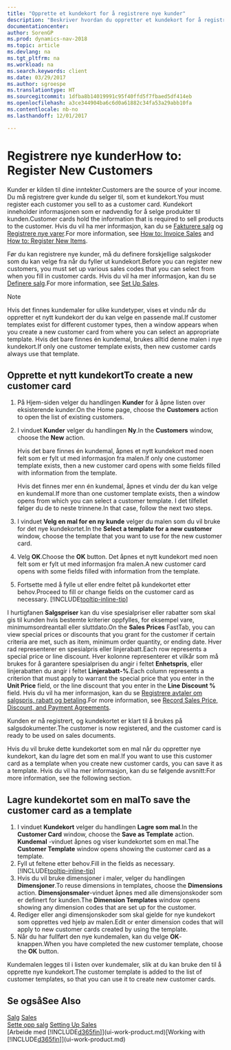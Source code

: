 ```yaml
---
title: "Opprette et kundekort for å registrere nye kunder"
description: "Beskriver hvordan du oppretter et kundekort for å registrere informasjon om hver nye kunde eller klient du selger til."
documentationcenter: 
author: SorenGP
ms.prod: dynamics-nav-2018
ms.topic: article
ms.devlang: na
ms.tgt_pltfrm: na
ms.workload: na
ms.search.keywords: client
ms.date: 03/29/2017
ms.author: sgroespe
ms.translationtype: HT
ms.sourcegitcommit: 1dfba8b14019991c95f40ffd5f7fbaed5df414eb
ms.openlocfilehash: a3ce344904ba6c6d0a61882c34fa53a29abb10fa
ms.contentlocale: nb-no
ms.lasthandoff: 12/01/2017

---
```

# <a name="how-to-register-new-customers"></a><span data-ttu-id="e52c9-103">Registrere nye kunder</span><span class="sxs-lookup"><span data-stu-id="e52c9-103">How to: Register New Customers</span></span>
<span data-ttu-id="e52c9-104">Kunder er kilden til dine inntekter.</span><span class="sxs-lookup"><span data-stu-id="e52c9-104">Customers are the source of your income.</span></span> <span data-ttu-id="e52c9-105">Du må registrere gver kunde du selger til, som et kundekort.</span><span class="sxs-lookup"><span data-stu-id="e52c9-105">You must register each customer you sell to as a customer card.</span></span> <span data-ttu-id="e52c9-106">Kundekort inneholder informasjonen som er nødvendig for å selge produkter til kunden.</span><span class="sxs-lookup"><span data-stu-id="e52c9-106">Customer cards hold the information that is required to sell products to the customer.</span></span> <span data-ttu-id="e52c9-107">Hvis du vil ha mer informasjon, kan du se [Fakturere salg](sales-how-invoice-sales.md) og [Registrere nye varer](inventory-how-register-new-items.md).</span><span class="sxs-lookup"><span data-stu-id="e52c9-107">For more information, see [How to: Invoice Sales](sales-how-invoice-sales.md) and [How to: Register New Items](inventory-how-register-new-items.md).</span></span>  

<span data-ttu-id="e52c9-108">Før du kan registrere nye kunder, må du definere forskjellige salgskoder som du kan velge fra når du fyller ut kundekort.</span><span class="sxs-lookup"><span data-stu-id="e52c9-108">Before you can register new customers, you must set up various sales codes that you can select from when you fill in customer cards.</span></span> <span data-ttu-id="e52c9-109">Hvis du vil ha mer informasjon, kan du se [Definere salg](sales-setup-sales.md).</span><span class="sxs-lookup"><span data-stu-id="e52c9-109">For more information, see [Set Up Sales](sales-setup-sales.md).</span></span>

> [!NOTE]  
>   <span data-ttu-id="e52c9-110">Hvis det finnes kundemaler for ulike kundetyper, vises et vindu når du oppretter et nytt kundekort der du kan velge en passende mal.</span><span class="sxs-lookup"><span data-stu-id="e52c9-110">If customer templates exist for different customer types, then a window appears when you create a new customer card from where you can select an appropriate template.</span></span> <span data-ttu-id="e52c9-111">Hvis det bare finnes én kundemal, brukes alltid denne malen i nye kundekort.</span><span class="sxs-lookup"><span data-stu-id="e52c9-111">If only one customer template exists, then new customer cards always use that template.</span></span>

## <a name="to-create-a-new-customer-card"></a><span data-ttu-id="e52c9-112">Opprette et nytt kundekort</span><span class="sxs-lookup"><span data-stu-id="e52c9-112">To create a new customer card</span></span>
1. <span data-ttu-id="e52c9-113">På Hjem-siden velger du handlingen **Kunder** for å åpne listen over eksisterende kunder.</span><span class="sxs-lookup"><span data-stu-id="e52c9-113">On the Home page, choose the **Customers** action to open the list of existing customers.</span></span>  
2. <span data-ttu-id="e52c9-114">I vinduet **Kunder** velger du handlingen **Ny**.</span><span class="sxs-lookup"><span data-stu-id="e52c9-114">In the **Customers** window, choose the **New** action.</span></span>

    <span data-ttu-id="e52c9-115">Hvis det bare finnes én kundemal, åpnes et nytt kundekort med noen felt som er fylt ut med informasjon fra malen.</span><span class="sxs-lookup"><span data-stu-id="e52c9-115">If only one customer template exists, then a new customer card opens with some fields filled with information from the template.</span></span>

    <span data-ttu-id="e52c9-116">Hvis det finnes mer enn én kundemal, åpnes et vindu der du kan velge en kundemal.</span><span class="sxs-lookup"><span data-stu-id="e52c9-116">If more than one customer template exists, then a window opens from which you can select a customer template.</span></span> <span data-ttu-id="e52c9-117">I det tilfellet følger du de to neste trinnene.</span><span class="sxs-lookup"><span data-stu-id="e52c9-117">In that case, follow the next two steps.</span></span>
3. <span data-ttu-id="e52c9-118">I vinduet **Velg en mal for en ny kunde** velger du malen som du vil bruke for det nye kundekortet.</span><span class="sxs-lookup"><span data-stu-id="e52c9-118">In the **Select a template for a new customer** window, choose the template that you want to use for the new customer card.</span></span>
4. <span data-ttu-id="e52c9-119">Velg **OK**.</span><span class="sxs-lookup"><span data-stu-id="e52c9-119">Choose the **OK** button.</span></span> <span data-ttu-id="e52c9-120">Det åpnes et nytt kundekort med noen felt som er fylt ut med informasjon fra malen.</span><span class="sxs-lookup"><span data-stu-id="e52c9-120">A new customer card opens with some fields filled with information from the template.</span></span>  
5. <span data-ttu-id="e52c9-121">Fortsette med å fylle ut eller endre feltet på kundekortet etter behov.</span><span class="sxs-lookup"><span data-stu-id="e52c9-121">Proceed to fill or change fields on the customer card as necessary.</span></span> [!INCLUDE[tooltip-inline-tip](includes/tooltip-inline-tip_md.md)]

<span data-ttu-id="e52c9-122">I hurtigfanen **Salgspriser** kan du vise spesialpriser eller rabatter som skal gis til kunden hvis bestemte kriterier oppfylles, for eksempel vare, minimumsordreantall eller sluttdato.</span><span class="sxs-lookup"><span data-stu-id="e52c9-122">On the **Sales Prices** FastTab, you can view special prices or discounts that you grant for the customer if certain criteria are met, such as item, minimum order quantity, or ending date.</span></span> <span data-ttu-id="e52c9-123">Hver rad representerer en spesialpris eller linjerabatt.</span><span class="sxs-lookup"><span data-stu-id="e52c9-123">Each row represents a special price or line discount.</span></span> <span data-ttu-id="e52c9-124">Hver kolonne representerer et vilkår som må brukes for å garantere spesialprisen du angir i feltet **Enhetspris**, eller linjerabatten du angir i feltet **Linjerabatt-%**.</span><span class="sxs-lookup"><span data-stu-id="e52c9-124">Each column represents a criterion that must apply to warrant the special price that you enter in the **Unit Price** field, or the line discount that you enter in the **Line Discount %** field.</span></span> <span data-ttu-id="e52c9-125">Hvis du vil ha mer informasjon, kan du se [Registrere avtaler om salgspris, rabatt og betaling](sales-how-record-sales-price-discount-payment-agreements.md).</span><span class="sxs-lookup"><span data-stu-id="e52c9-125">For more information, see [Record Sales Price, Discount, and Payment Agreements](sales-how-record-sales-price-discount-payment-agreements.md).</span></span>

<span data-ttu-id="e52c9-126">Kunden er nå registrert, og kundekortet er klart til å brukes på salgsdokumenter.</span><span class="sxs-lookup"><span data-stu-id="e52c9-126">The customer is now registered, and the customer card is ready to be used on sales documents.</span></span>

<span data-ttu-id="e52c9-127">Hvis du vil bruke dette kundekortet som en mal når du oppretter nye kundekort, kan du lagre det som en mal.</span><span class="sxs-lookup"><span data-stu-id="e52c9-127">If you want to use this customer card as a template when you create new customer cards, you can save it as a template.</span></span> <span data-ttu-id="e52c9-128">Hvis du vil ha mer informasjon, kan du se følgende avsnitt:</span><span class="sxs-lookup"><span data-stu-id="e52c9-128">For more information, see the following section.</span></span>

## <a name="to-save-the-customer-card-as-a-template"></a><span data-ttu-id="e52c9-129">Lagre kundekortet som en mal</span><span class="sxs-lookup"><span data-stu-id="e52c9-129">To save the customer card as a template</span></span>
1. <span data-ttu-id="e52c9-130">I vinduet **Kundekort** velger du handlingen **Lagre som mal**.</span><span class="sxs-lookup"><span data-stu-id="e52c9-130">In the **Customer Card** window, choose the **Save as Template** action.</span></span> <span data-ttu-id="e52c9-131">**Kundemal**  -vinduet åpnes og viser kundekortet som en mal.</span><span class="sxs-lookup"><span data-stu-id="e52c9-131">The **Customer Template** window opens showing the customer card as a template.</span></span>
2. <span data-ttu-id="e52c9-132">Fyll ut feltene etter behov.</span><span class="sxs-lookup"><span data-stu-id="e52c9-132">Fill in the fields as necessary.</span></span> [!INCLUDE[tooltip-inline-tip](includes/tooltip-inline-tip_md.md)]
3. <span data-ttu-id="e52c9-133">Hvis du vil bruke dimensjoner i maler, velger du handlingen **Dimensjoner**.</span><span class="sxs-lookup"><span data-stu-id="e52c9-133">To reuse dimensions in templates, choose the **Dimensions** action.</span></span> <span data-ttu-id="e52c9-134">**Dimensjonsmaler**-vinduet åpnes med alle dimensjonskoder som er definert for kunden.</span><span class="sxs-lookup"><span data-stu-id="e52c9-134">The **Dimension Templates** window opens showing any dimension codes that are set up for the customer.</span></span>
4. <span data-ttu-id="e52c9-135">Rediger eller angi dimensjonskoder som skal gjelde for nye kundekort som opprettes ved hjelp av malen.</span><span class="sxs-lookup"><span data-stu-id="e52c9-135">Edit or enter dimension codes that will apply to new customer cards created by using the template.</span></span>  
5. <span data-ttu-id="e52c9-136">Når du har fullført den nye kundemalen, kan du velge **OK**-knappen.</span><span class="sxs-lookup"><span data-stu-id="e52c9-136">When you have completed the new customer template, choose the **OK** button.</span></span>

<span data-ttu-id="e52c9-137">Kundemalen legges til i listen over kundemaler, slik at du kan bruke den til å opprette nye kundekort.</span><span class="sxs-lookup"><span data-stu-id="e52c9-137">The customer template is added to the list of customer templates, so that you can use it to create new customer cards.</span></span>

## <a name="see-also"></a><span data-ttu-id="e52c9-138">Se også</span><span class="sxs-lookup"><span data-stu-id="e52c9-138">See Also</span></span>
<span data-ttu-id="e52c9-139">[Salg](sales-manage-sales.md)  </span><span class="sxs-lookup"><span data-stu-id="e52c9-139">[Sales](sales-manage-sales.md)  </span></span>  
<span data-ttu-id="e52c9-140">[Sette opp salg](sales-setup-sales.md)  </span><span class="sxs-lookup"><span data-stu-id="e52c9-140">[Setting Up Sales](sales-setup-sales.md)  </span></span>  
<span data-ttu-id="e52c9-141">[Arbeide med [!INCLUDE[d365fin](includes/d365fin_md.md)]](ui-work-product.md)</span><span class="sxs-lookup"><span data-stu-id="e52c9-141">[Working with [!INCLUDE[d365fin](includes/d365fin_md.md)]](ui-work-product.md)</span></span>

